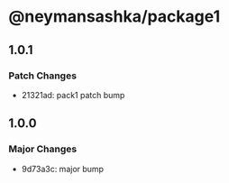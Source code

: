 # @neymansashka/package1

## 1.0.1

### Patch Changes

- 21321ad: pack1 patch bump

## 1.0.0

### Major Changes

- 9d73a3c: major bump
